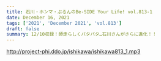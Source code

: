 ```yaml
---
title: 石川・ホンマ・ぶるんのBe-SIDE Your Life! vol.813-1
date: December 16, 2021
tags: ['2021', 'December 2021', 'vol.813']
draft: false
summary: 12/10収録！師走らしくバタバタ…石川さんがさらに進化！！
---
```


http://project-phi.ddo.jp/ishikawa/ishikawa813_1.mp3
